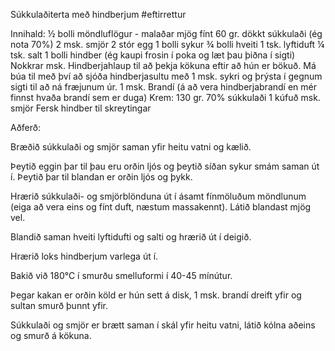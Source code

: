 Súkkulaðiterta með hindberjum
#eftirrettur

Innihald:
½ bolli möndluflögur - malaðar mjög fínt
60 gr. dökkt súkkulaði (ég nota 70%)
2 msk. smjör 
2 stór egg
1 bolli sykur
¾ bolli hveiti
1 tsk. lyftiduft
¼ tsk. salt 
1 bolli hindber (ég kaupi frosin í poka og læt þau þiðna í sigti)
Nokkrar msk. Hindberjahlaup til að þekja kökuna eftir að hún er bökuð. Má búa til með því að sjóða hindberjasultu með 1 msk. sykri og þrýsta í gegnum sigti til að ná fræjunum úr.
1 msk. Brandí (á að vera hindberjabrandí en mér finnst hvaða brandí sem er duga)
Krem:
130 gr. 70% súkkulaði
1 kúfuð msk. smjör 
Fersk hindber til skreytingar


Aðferð:

Bræðið súkkulaði og smjör saman yfir heitu vatni og kælið.

Þeytið eggin þar til þau eru orðin ljós og þeytið síðan sykur smám saman út í. Þeytið þar til blandan er orðin ljós og þykk.

Hrærið súkkulaði- og smjörblönduna út í ásamt fínmöluðum möndlunum (eiga að vera eins og fínt duft, næstum massakennt). Látið blandast mjög vel.

Blandið saman hveiti lyftidufti og salti og hrærið út í deigið.

Hrærið loks hindberjum varlega út í.

Bakið við 180°C í smurðu smelluformi í 40-45 mínútur.

Þegar kakan er orðin köld er hún sett á disk, 1 msk. brandí dreift yfir og sultan smurð þunnt yfir.

Súkkulaði og smjör er brætt saman í skál yfir heitu vatni, látið kólna aðeins og smurð á kökuna.
